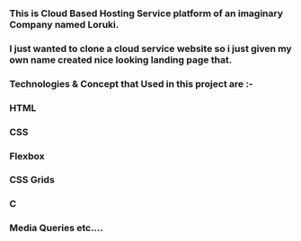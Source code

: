 ### This is Cloud Based Hosting Service platform of an imaginary Company named Loruki.

### I just wanted to clone a cloud service website so i just given my own name created nice looking landing page that.

### Technologies & Concept that Used in this project are :-

### HTML

### CSS

### Flexbox

### CSS Grids

### C

### Media Queries etc....

